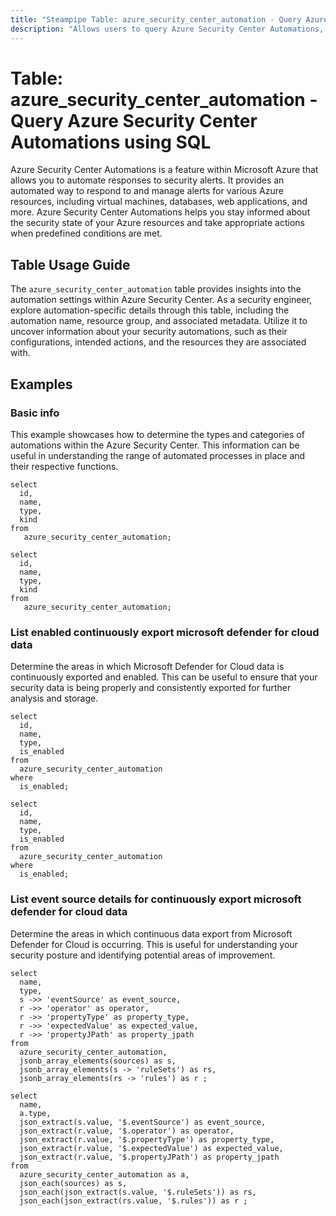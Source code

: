 ```yaml
---
title: "Steampipe Table: azure_security_center_automation - Query Azure Security Center Automations using SQL"
description: "Allows users to query Azure Security Center Automations, specifically the automation details and configurations, providing insights into security automation settings and potential vulnerabilities."
---
```


# Table: azure_security_center_automation - Query Azure Security Center Automations using SQL

Azure Security Center Automations is a feature within Microsoft Azure that allows you to automate responses to security alerts. It provides an automated way to respond to and manage alerts for various Azure resources, including virtual machines, databases, web applications, and more. Azure Security Center Automations helps you stay informed about the security state of your Azure resources and take appropriate actions when predefined conditions are met.

## Table Usage Guide

The `azure_security_center_automation` table provides insights into the automation settings within Azure Security Center. As a security engineer, explore automation-specific details through this table, including the automation name, resource group, and associated metadata. Utilize it to uncover information about your security automations, such as their configurations, intended actions, and the resources they are associated with.

## Examples

### Basic info
This example showcases how to determine the types and categories of automations within the Azure Security Center. This information can be useful in understanding the range of automated processes in place and their respective functions.

```sql+postgres
select
  id,
  name,
  type,
  kind
from
   azure_security_center_automation;
```

```sql+sqlite
select
  id,
  name,
  type,
  kind
from
   azure_security_center_automation;
```

### List enabled continuously export microsoft defender for cloud data
Determine the areas in which Microsoft Defender for Cloud data is continuously exported and enabled. This can be useful to ensure that your security data is being properly and consistently exported for further analysis and storage.

```sql+postgres
select
  id,
  name,
  type,
  is_enabled
from
  azure_security_center_automation
where
  is_enabled;
```

```sql+sqlite
select
  id,
  name,
  type,
  is_enabled
from
  azure_security_center_automation
where
  is_enabled;
```

### List event source details for continuously export microsoft defender for cloud data
Determine the areas in which continuous data export from Microsoft Defender for Cloud is occurring. This is useful for understanding your security posture and identifying potential areas of improvement.

```sql+postgres
select
  name,
  type,
  s ->> 'eventSource' as event_source,
  r ->> 'operator' as operator,
  r ->> 'propertyType' as property_type,
  r ->> 'expectedValue' as expected_value,
  r ->> 'propertyJPath' as property_jpath
from
  azure_security_center_automation,
  jsonb_array_elements(sources) as s,
  jsonb_array_elements(s -> 'ruleSets') as rs,
  jsonb_array_elements(rs -> 'rules') as r ;
```

```sql+sqlite
select
  name,
  a.type,
  json_extract(s.value, '$.eventSource') as event_source,
  json_extract(r.value, '$.operator') as operator,
  json_extract(r.value, '$.propertyType') as property_type,
  json_extract(r.value, '$.expectedValue') as expected_value,
  json_extract(r.value, '$.propertyJPath') as property_jpath
from
  azure_security_center_automation as a,
  json_each(sources) as s,
  json_each(json_extract(s.value, '$.ruleSets')) as rs,
  json_each(json_extract(rs.value, '$.rules')) as r ;
```
